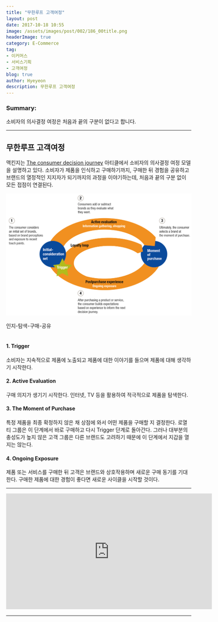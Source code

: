 ```yaml
---
title: "무한루프 고객여정"
layout: post
date: 2017-10-18 10:55
image: /assets/images/post/002/186_00title.png
headerImage: true
category: E-Commerce
tag:
- 이커머스
- 서비스기획
- 고객여정
blog: true
author: Hyeyeon
description: 무한루프 고객여정
---
```


### Summary:

소비자의 의사결정 여정은 처음과 끝의 구분이 없다고 합니다.

---

## 무한루프 고객여정

맥킨지는 [The consumer decision journey](https://www.mckinsey.com/business-functions/marketing-and-sales/our-insights/the-consumer-decision-journey) 아티클에서 소비자의 의사결정 여정 모델을 설명하고 있다. 소비자가 제품을 인식하고 구매하기까지, 구매한 뒤 경험을 공유하고 브랜드의 열정적인 지지자가 되기까지의 과정을 이야기하는데, 처음과 끝의 구분 없이 모든 접점이 연결된다.

![pic1](/assets/images/post/002/186_01.png)
<figcaption class="caption">인지-탐색-구매-공유</figcaption>
<br>

#### 1. Trigger

소비자는 지속적으로 제품에 노출되고 제품에 대한 이야기를 들으며 제품에 대해 생각하기 시작한다.

#### 2. Active Evaluation

구매 의지가 생기기 시작한다. 인터넷, TV 등을 활용하여 적극적으로 제품을 탐색한다.

#### 3. The Moment of Purchase

특정 제품을 최종 확정하지 않은 채 상점에 와서 어떤 제품을 구매할 지 결정한다. 로열티 그룹은 이 단계에서 바로 구매하고 다시 Trigger 단계로 돌아간다. 그러나 대부분의 충성도가 높지 않은 고객 그룹은 다른 브랜드도 고려하기 때문에 이 단계에서 지갑을 열지는 않는다.

#### 4. Ongoing Exposure

제품 또는 서비스를 구매한 뒤 고객은 브랜드와 상호작용하며 새로운 구매 동기를 기대한다. 구매한 제품에 대한 경험이 좋다면 새로운 사이클을 시작할 것이다.

---

<iframe width="560" height="315" src="https://www.youtube.com/embed/EfRrD3we0Hg?rel=0" frameborder="0" allowfullscreen></iframe>

<br>

---

